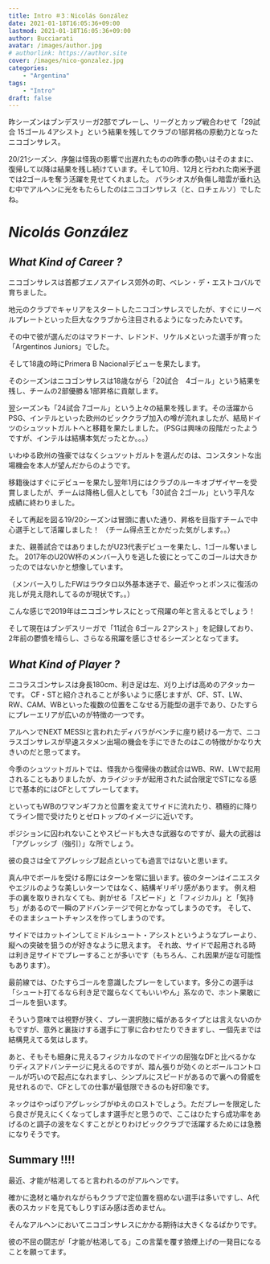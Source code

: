 ```yaml
---
title: Intro ＃3：Nicolás González
date: 2021-01-18T16:05:36+09:00
lastmod: 2021-01-18T16:05:36+09:00
author: Bucciarati
avatar: /images/author.jpg
# authorlink: https://author.site
cover: /images/nico-gonzalez.jpg
categories:
    - "Argentina"
tags:
    - "Intro"
draft: false
---
```


昨シーズンはブンデスリーガ2部でプレーし、リーグとカップ戦合わせて「29試合 15ゴール 4アシスト」という結果を残してクラブの1部昇格の原動力となったニコゴンサレス。

<!--more-->
20/21シーズン、序盤は怪我の影響で出遅れたものの昨季の勢いはそのままに、復帰して以降は結果を残し続けています。そして10月、12月と行われた南米予選では2ゴールを奪う活躍を見せてくれました。
パラシオスが負傷し暗雲が垂れ込む中でアルヘンに光をもたらしたのはニコゴンサレス（と、ロチェルソ）でしたね。

# _Nicolás González_

## _What Kind of Career ?_

ニコゴンサレスは首都ブエノスアイレス郊外の町、ベレン・デ・エストコバルで育ちました。

地元のクラブでキャリアをスタートしたニコゴンサレスでしたが、すぐにリーベルプレートといった巨大なクラブから注目されるようになったみたいです。

その中で彼が選んだのはマラドーナ、レドンド、リケルメといった選手が育った「Argentinos Juniors」でした。

そして18歳の時にPrimera B Nacionalデビューを果たします。

そのシーズンはニコゴンサレスは18歳ながら「20試合　4ゴール」という結果を残し、チームの2部優勝＆1部昇格に貢献します。

翌シーズンも「24試合 7ゴール」という上々の結果を残します。その活躍からPSG、インテルといった欧州のビッククラブ加入の噂が流れましたが、結局ドイツのシュツットガルトへと移籍を果たしました。（PSGは興味の段階だったようですが、インテルは結構本気だったとか。。。）

いわゆる欧州の強豪ではなくシュツットガルトを選んだのは、コンスタントな出場機会を本人が望んだからのようです。

移籍後はすぐにデビューを果たし翌年1月にはクラブのルーキオブザイヤーを受賞しましたが、チームは降格し個人としても「30試合 2ゴール」という平凡な成績に終わりました。

そして再起を図る19/20シーズンは冒頭に書いた通り、昇格を目指すチームで中心選手として活躍しました！
（チーム得点王とかだった気がします。。）

また、親善試合ではありましたがU23代表デビューを果たし、1ゴール奪いました。
2017年のU20W杯のメンバー入りを逃した彼にとってこのゴールは大きかったのではないかと想像しています。

（メンバー入りしたFWはラウタロ以外基本迷子で、最近やっとポンスに復活の兆しが見え隠れしてるのが現状です。。）

こんな感じで2019年はニコゴンサレスにとって飛躍の年と言えるとでしょう！

そして現在はブンデスリーガで「11試合 6ゴール 2アシスト」を記録しており、2年前の鬱憤を晴らし、さらなる飛躍を感じさせるシーズンとなってます。

## _What Kind of Player ?_

ニコラスゴンサレスは身長180cm、利き足は左、刈り上げは高めのアタッカーです。
CF・STと紹介されることが多いように感じますが、CF、ST、LW、RW、CAM、WBといった複数の位置をこなせる万能型の選手であり、ひたすらにプレーエリアが広いのが特徴の一つです。

アルヘンでNEXT MESSIと言われたディバラがベンチに座り続ける一方で、ニコラスゴンサレスが早速スタメン出場の機会を手にできたのはこの特徴がかなり大きいのだと思ってます。

今季のシュツットガルトでは、怪我から復帰後の数試合はWB、RW、LWで起用されることもありましたが、カライジッチが起用された試合限定でSTになる感じで基本的にはCFとしてプレーしてます。

といってもWBのワマンギフカと位置を変えてサイドに流れたり、積極的に降りてライン間で受けたりとゼロトップのイメージに近いです。



ポジションに囚われないことやスピードも大きな武器なのですが、最大の武器は「アグレッシブ（強引）」な所でしょう。

彼の良さは全てアグレッシブ起点といっても過言ではないと思います。

真ん中でボールを受ける際にはターンを常に狙います。彼のターンはイニエスタやエジルのような美しいターンではなく、結構ギリギリ感があります。
例え相手の裏を取りきれなくても、剥がせる「スピード」と「フィジカル」と「気持ち」があるので一瞬のアドバンテージで何とかなってしまうのです。
そして、そのままシュートチャンスを作ってしまうのです。

サイドではカットインしてミドルシュート・アシストというようなプレーより、縦への突破を狙うのが好きなように思えます。
それ故、サイドで起用される時は利き足サイドでプレーすることが多いです（もちろん、これ因果が逆な可能性もあります）。

最前線では、ひたすらゴールを意識したプレーをしています。多分この選手は「シュート打てるなら利き足で蹴らなくてもいいやん」系なので、ホント果敢にゴールを狙います。

そういう意味では視野が狭く、プレー選択肢に幅があるタイプとは言えないのかもですが、意外と裏抜けする選手に丁寧に合わせたりできますし、一個先までは結構見えてる気はします。

あと、そもそも細身に見えるフィジカルなのでドイツの屈強なDFと比べるかなりディスアドバンテージに見えるのですが、踏ん張りが効くのとボールコントロールが巧いので起点になれますし、シンプルにスピードがあるので裏への脅威を見せれるので、CFとしての仕事が最低限できるのも好印象です。

ネックはやっぱりアグレッシブがゆえのロストでしょう。ただプレーを限定したら良さが見えにくくなってします選手だと思うので、ここはひたすら成功率をあげるのと調子の波をなくすことがとりわけビッククラブで活躍するためには急務になりそうです。

## Summary !!!!

最近、才能が枯渇してると言われるのがアルヘンです。

確かに逸材と囁かれながらもクラブで定位置を掴めない選手は多いですし、A代表のスカッドを見てもしりすぼみ感は否めません。

そんなアルヘンにおいてニコゴンサレスにかかる期待は大きくなるばかりです。

彼の不屈の闘志が「才能が枯渇してる」この言葉を覆す狼煙上げの一発目になることを願ってます。


